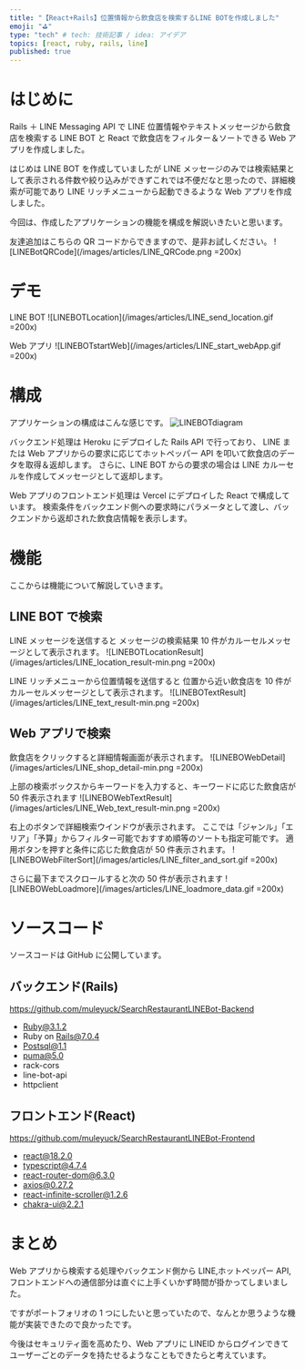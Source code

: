 ```yaml
---
title: "【React+Rails】位置情報から飲食店を検索するLINE BOTを作成しました"
emoji: "⛳"
type: "tech" # tech: 技術記事 / idea: アイデア
topics: [react, ruby, rails, line]
published: true
---
```


# はじめに

Rails ＋ LINE Messaging API で LINE 位置情報やテキストメッセージから飲食店を検索する LINE BOT と React で飲食店をフィルター＆ソートできる Web アプリを作成しました。

はじめは LINE BOT を作成していましたが LINE メッセージのみでは検索結果として表示される件数や絞り込みができずこれでは不便だなと思ったので、詳細検索が可能であり LINE リッチメニューから起動できるような Web アプリを作成しました。

今回は、作成したアプリケーションの機能を構成を解説いきたいと思います。

友達追加はこちらの QR コードからできますので、是非お試しください。
![LINEBotQRCode](/images/articles/LINE_QRCode.png =200x)

# デモ

LINE BOT
![LINEBOTLocation](/images/articles/LINE_send_location.gif =200x)

Web アプリ
![LINEBOTstartWeb](/images/articles/LINE_start_webApp.gif =200x)

# 構成

アプリケーションの構成はこんな感じです。
![LINEBOTdiagram](/images/articles/LINE_Diagram.png)

バックエンド処理は Heroku にデプロイした Rails API で行っており、
LINE または Web アプリからの要求に応じてホットペッパー API を叩いて飲食店のデータを取得＆返却します。
さらに、LINE BOT からの要求の場合は LINE カルーセルを作成してメッセージとして返却します。

Web アプリのフロントエンド処理は Vercel にデプロイした React で構成しています。
検索条件をバックエンド側への要求時にパラメータとして渡し、バックエンドから返却された飲食店情報を表示します。

# 機能

ここからは機能について解説していきます。

## LINE BOT で検索

LINE メッセージを送信すると
メッセージの検索結果 10 件がカルーセルメッセージとして表示されます。
![LINEBOTLocationResult](/images/articles/LINE_location_result-min.png =200x)

LINE リッチメニューから位置情報を送信すると
位置から近い飲食店を 10 件がカルーセルメッセージとして表示されます。
![LINEBOTextResult](/images/articles/LINE_text_result-min.png =200x)

## Web アプリで検索

飲食店をクリックすると詳細情報画面が表示されます。
![LINEBOWebDetail](/images/articles/LINE_shop_detail-min.png =200x)

上部の検索ボックスからキーワードを入力すると、キーワードに応じた飲食店が 50 件表示されます
![LINEBOWebTextResult](/images/articles/LINE_Web_text_result-min.png =200x)

右上のボタンで詳細検索ウインドウが表示されます。
ここでは「ジャンル」「エリア」「予算」からフィルター可能でおすすめ順等のソートも指定可能です。
適用ボタンを押すと条件に応じた飲食店が 50 件表示されます。
![LINEBOWebFilterSort](/images/articles/LINE_filter_and_sort.gif =200x)

さらに最下までスクロールすると次の 50 件が表示されます
![LINEBOWebLoadmore](/images/articles/LINE_loadmore_data.gif =200x)

# ソースコード

ソースコードは GitHub に公開しています。

## バックエンド(Rails)

https://github.com/muleyuck/SearchRestaurantLINEBot-Backend

- Ruby@3.1.2
- Ruby on Rails@7.0.4
- Postsql@1.1
- puma@5.0
- rack-cors
- line-bot-api
- httpclient

## フロントエンド(React)

https://github.com/muleyuck/SearchRestaurantLINEBot-Frontend

- react@18.2.0
- typescript@4.7.4
- react-router-dom@6.3.0
- axios@0.27.2
- react-infinite-scroller@1.2.6
- chakra-ui@2.2.1

# まとめ

Web アプリから検索する処理やバックエンド側から LINE,ホットペッパー API,フロントエンドへの通信部分は直ぐに上手くいかず時間が掛かってしまいました。

ですがポートフォリオの 1 つにしたいと思っていたので、なんとか思うような機能が実装できたので良かったです。

今後はセキュリティ面を高めたり、Web アプリに LINEID からログインできてユーザーごとのデータを持たせるようなこともできたらと考えています。
